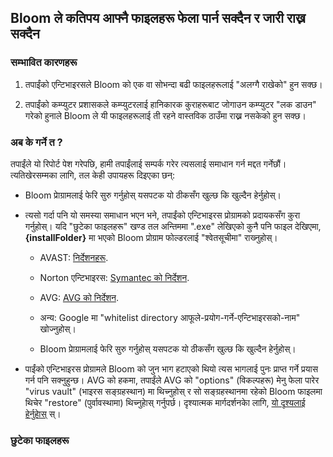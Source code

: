 ﻿## Bloom ले कतिपय आफ्नै फाइलहरू फेला पार्न सक्‍दैन र जारी राख्न सक्दैन

### सम्भावित कारणहरू

1) तपाईंको एन्टिभाइरसले Bloom को एक वा सोभन्दा बढी फाइलहरूलाई "अलग्गै राखेको" हुन सक्छ।

2) तपाईंको कम्प्युटर प्रशासकले कम्प्युटरलाई हानिकारक कुराहरूबाट जोगाउन कम्प्युटर "लक डाउन" गरेको हुनाले Bloom ले यी फाइलहरूलाई ती रहने वास्तविक ठाउँमा राख्न नसकेको हुन सक्छ।

### अब के गर्ने त ?

तपाईंले यो रिपोर्ट पेश गरेपछि, हामी तपाईंलाई सम्पर्क गरेर त्‍यसलाई समाधान गर्न मद्दत गर्नेछौं। त्यतिखेरसम्मका लागि, तल केही उपायहरू दिइएका छन्:


* Bloom प्रेाग्रामलाई फेरि सुरु  गर्नुहोस् यसपटक यो ठीकसँग खुल्छ कि खुल्दैन हेर्नुहोस्।

* त्यसो गर्दा पनि यो समस्या समाधान भएन भने, तपाईंको एन्टिभाइरस प्रोग्रामको प्रदायकसँग कुरा गर्नुहोस्। यदि "छुटेका फाइलहरू" खण्ड तल अन्तिममा ".exe" लेखिएको कुनै पनि फाइल देखिएमा, **{installFolder}** मा भएको Bloom प्रोग्राम फोल्डरलाई "श्वेतसूचीमा" राख्‍नुहोस्।
    * AVAST: [निर्देशनहरू](http://www.getavast.net/support/managing-exceptions).
    * Norton एन्टिभाइरस: [Symantec को निर्देशन](https://support.symantec.com/en_US/article.HOWTO80920.html).
    * AVG: [AVG को निर्देशन](https://support.avg.com/SupportArticleView?l=en_US&urlname=How-to-exclude-file-folder-or-website-from-AVG-scanning).
    * अन्य: Google मा "whitelist directory आफूले-प्रयोग-गर्ने-एन्टिभाइरसको-नाम" खोज्नुहोस्।

    * Bloom प्रेाग्रामलाई फेरि सुरु गर्नुहोस् यसपटक यो ठीकसँग खुल्छ कि खुल्दैन हेर्नुहोस्।

* पाईंको एन्टिभाइरस प्रोग्रामले Bloom को जुन भाग हटाएको थियो त्यस भागलाई पुनः प्राप्त गर्ने प्रयास गर्न पनि सक्नुहुन्छ। AVG को हकमा, तपाईंले AVG को "options" (विकल्पहरू) मेनु फेला पारेर "virus vault" (भाइरस सङ्ग्रहस्थान) मा थिच्‍नुहोस् र सो सङ्ग्रहस्थानमा रहेको Bloom फाइलमा थिचेर "restore" (पुर्वावस्‍थामा) थिच्नुहेास् गर्नुपर्छ। दृश्यात्मक मार्गदर्शनकेा लागि, [यो दृश्यलाई हेर्नुहेास्](https://i.imgur.com/dlRrsSN.png) स्।

### छुटेका फाइलहरू